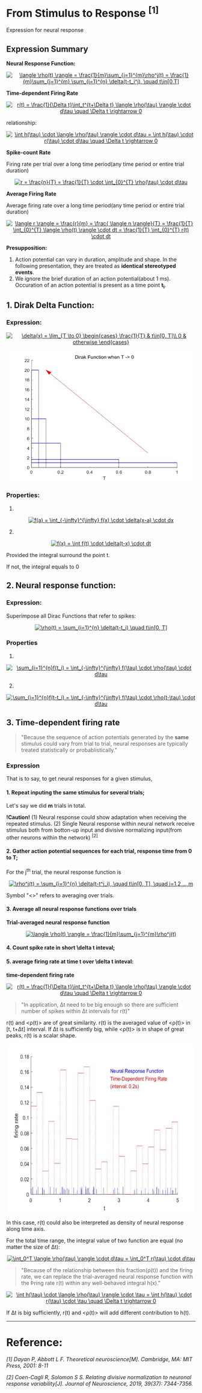 # From Stimulus to Response <sup>[1]</sup>
Expression for neural response

## Expression Summary

**Neural Response Function:**
<!--\langle \rho(t) \rangle = \frac{1}{m}\sum_{j=1}^{m}\rho^j(t) = \frac{1}{m}\sum_{j=1}^{m} \sum_{i=1}^{n} \delta(t-t_i^j), \quad t\in[0,T]  -->
<p align="center">
<a href="https://www.codecogs.com/eqnedit.php?latex=\langle&space;\rho(t)&space;\rangle&space;=&space;\frac{1}{m}\sum_{j=1}^{m}\rho^j(t)&space;=&space;\frac{1}{m}\sum_{j=1}^{m}&space;\sum_{i=1}^{n}&space;\delta(t-t_i^j),&space;\quad&space;t\in[0,T]" target="_blank"><img src="https://latex.codecogs.com/gif.latex?\langle&space;\rho(t)&space;\rangle&space;=&space;\frac{1}{m}\sum_{j=1}^{m}\rho^j(t)&space;=&space;\frac{1}{m}\sum_{j=1}^{m}&space;\sum_{i=1}^{n}&space;\delta(t-t_i^j),&space;\quad&space;t\in[0,T]" title="\langle \rho(t) \rangle = \frac{1}{m}\sum_{j=1}^{m}\rho^j(t) = \frac{1}{m}\sum_{j=1}^{m} \sum_{i=1}^{n} \delta(t-t_i^j), \quad t\in[0,T]" /></a>
</p>

**Time-dependent Firing Rate**
<!--r(t) = \frac{1}{\Delta t}\int_t^{t+\Delta t} \langle \rho(\tau) \rangle \cdot d\tau \quad \Delta t \rightarrow 0 -->

<p align="center">
	<a href="https://www.codecogs.com/eqnedit.php?latex=r(t)&space;=&space;\frac{1}{\Delta&space;t}\int_t^{t&plus;\Delta&space;t}&space;\langle&space;\rho(\tau)&space;\rangle&space;\cdot&space;d\tau&space;\quad&space;\Delta&space;t&space;\rightarrow&space;0" target="_blank"><img src="https://latex.codecogs.com/gif.latex?r(t)&space;=&space;\frac{1}{\Delta&space;t}\int_t^{t&plus;\Delta&space;t}&space;\langle&space;\rho(\tau)&space;\rangle&space;\cdot&space;d\tau&space;\quad&space;\Delta&space;t&space;\rightarrow&space;0" title="r(t) = \frac{1}{\Delta t}\int_t^{t+\Delta t} \langle \rho(\tau) \rangle \cdot d\tau \quad \Delta t \rightarrow 0" /></a>
</p>


relationship:
<!--\int h(\tau) \cdot \langle \rho(\tau) \rangle \cdot d\tau = \int h(\tau) \cdot r(\tau) \cdot d\tau \quad \Delta t \rightarrow 0 -->
<p align="center">
	<a href="https://www.codecogs.com/eqnedit.php?latex=\int&space;h(\tau)&space;\cdot&space;\langle&space;\rho(\tau)&space;\rangle&space;\cdot&space;d\tau&space;=&space;\int&space;h(\tau)&space;\cdot&space;r(\tau)&space;\cdot&space;d\tau&space;\quad&space;\Delta&space;t&space;\rightarrow&space;0" target="_blank"><img src="https://latex.codecogs.com/gif.latex?\int&space;h(\tau)&space;\cdot&space;\langle&space;\rho(\tau)&space;\rangle&space;\cdot&space;d\tau&space;=&space;\int&space;h(\tau)&space;\cdot&space;r(\tau)&space;\cdot&space;d\tau&space;\quad&space;\Delta&space;t&space;\rightarrow&space;0" title="\int h(\tau) \cdot \langle \rho(\tau) \rangle \cdot d\tau = \int h(\tau) \cdot r(\tau) \cdot d\tau \quad \Delta t \rightarrow 0" /></a>
</p>

**Spike-count Rate**

Firing rate per trial over a long time period(any time period or entire trial duration)

<!--r = \frac{n}{T} = \frac{1}{T} \cdot \int_{0}^{T} \rho(\tau) \cdot d\tau-->
<p align="center">
	<a href="https://www.codecogs.com/eqnedit.php?latex=r&space;=&space;\frac{n}{T}&space;=&space;\frac{1}{T}&space;\cdot&space;\int_{0}^{T}&space;\rho(\tau)&space;\cdot&space;d\tau" target="_blank"><img src="https://latex.codecogs.com/gif.latex?r&space;=&space;\frac{n}{T}&space;=&space;\frac{1}{T}&space;\cdot&space;\int_{0}^{T}&space;\rho(\tau)&space;\cdot&space;d\tau" title="r = \frac{n}{T} = \frac{1}{T} \cdot \int_{0}^{T} \rho(\tau) \cdot d\tau" /></a>
</p>

**Average Firing Rate**

Average firing rate over a long time period(any time period or entire trial duration)

<!--\langle r \rangle = \frac{r}{m} = \frac{ \rangle n \langle}{T} = \frac{1}{T} \int_{0}^{T} \langle \rho(t) \rangle \cdot dt = \frac{1}{T} \int_{0}^{T} r(t) \cdot dt -->
<p align="center">
	<a href="https://www.codecogs.com/eqnedit.php?latex=\langle&space;r&space;\rangle&space;=&space;\frac{r}{m}&space;=&space;\frac{&space;\langle&space;n&space;\rangle}{T}&space;=&space;\frac{1}{T}&space;\int_{0}^{T}&space;\langle&space;\rho(t)&space;\rangle&space;\cdot&space;dt&space;=&space;\frac{1}{T}&space;\int_{0}^{T}&space;r(t)&space;\cdot&space;dt" target="_blank"><img src="https://latex.codecogs.com/gif.latex?\langle&space;r&space;\rangle&space;=&space;\frac{r}{m}&space;=&space;\frac{&space;\langle&space;n&space;\rangle}{T}&space;=&space;\frac{1}{T}&space;\int_{0}^{T}&space;\langle&space;\rho(t)&space;\rangle&space;\cdot&space;dt&space;=&space;\frac{1}{T}&space;\int_{0}^{T}&space;r(t)&space;\cdot&space;dt" title="\langle r \rangle = \frac{r}{m} = \frac{ \langle n \rangle}{T} = \frac{1}{T} \int_{0}^{T} \langle \rho(t) \rangle \cdot dt = \frac{1}{T} \int_{0}^{T} r(t) \cdot dt" /></a>
</p>


**Presupposition:**

1. Action potential can vary in duration, amplitude and shape. In the following presentation, they are treated as **identical stereotyped events**.
2. We ignore the brief duration of an action potential(about 1 ms). Occuration of an action potential is present as a time point **t<sub>i</sub>**. 


## 1. Dirak Delta Function:
### Expression:
<!--\delta(x) =  \lim_{T \to 0}
\begin{cases}
\frac{1}{T} &  t\in[0, T]\\
0 & otherwise
\end{cases}-->
	
<p align="center">
<a href="https://www.codecogs.com/eqnedit.php?latex=\delta(x)&space;=&space;\lim_{T&space;\to&space;0}&space;\begin{cases}&space;\frac{1}{T}&space;&&space;t\in[0,&space;T]\\&space;0&space;&&space;otherwise&space;\end{cases}" target="_blank"><img src="https://latex.codecogs.com/gif.latex?\delta(x)&space;=&space;\lim_{T&space;\to&space;0}&space;\begin{cases}&space;\frac{1}{T}&space;&&space;t\in[0,&space;T]\\&space;0&space;&&space;otherwise&space;\end{cases}" title="\delta(x) = \lim_{T \to 0} \begin{cases} \frac{1}{T} & t\in[0, T]\\ 0 & otherwise \end{cases}" /></a>
</p>

<div align="center">
	<img width="500" height="350" src="https://github.com/CnDE-M/TheoreticalNeuroscience_Notebook/blob/master/Chapter_1_Neural_Encoding_and_Decoding/svg/DIrac%20Function%20fig.jpg"/>
</div>

### Properties:
1.
<!--f(a) = \int_{-\infty}^{\infty} f(x) \cdot \delta(x-a) \cdot dx-->
<p align="center">
	<a href="https://www.codecogs.com/eqnedit.php?latex=f(a)&space;=&space;\int_{-\infty}^{\infty}&space;f(x)&space;\cdot&space;\delta(x-a)&space;\cdot&space;dx" target="_blank"><img src="https://latex.codecogs.com/gif.latex?f(a)&space;=&space;\int_{-\infty}^{\infty}&space;f(x)&space;\cdot&space;\delta(x-a)&space;\cdot&space;dx" title="f(a) = \int_{-\infty}^{\infty} f(x) \cdot \delta(x-a) \cdot dx" /></a>
</p>

2.
<!--f(x) = \int f(t) \cdot \delta(t-x) \cdot dt-->

<p align="center">
	<a href="https://www.codecogs.com/eqnedit.php?latex=f(x)&space;=&space;\int&space;f(t)&space;\cdot&space;\delta(t-x)&space;\cdot&space;dt" target="_blank"><img src="https://latex.codecogs.com/gif.latex?f(x)&space;=&space;\int&space;f(t)&space;\cdot&space;\delta(t-x)&space;\cdot&space;dt" title="f(x) = \int f(t) \cdot \delta(t-x) \cdot dt" /></a>
</p>

Provided the integral surround the point t.

If not, the integral equals to 0


## 2. Neural response function:

### Expression:
Superimpose all Dirac Functions that refer to spikes:
<!--\rho(t) = \sum_{i=1}^{n} \delta(t-t_i) \quad t\in[0, T]-->

<p align="center">
<a href="https://www.codecogs.com/eqnedit.php?latex=\rho(t)&space;=&space;\sum_{i=1}^{n}&space;\delta(t-t_i)&space;\quad&space;t\in[0,&space;T]" target="_blank"><img src="https://latex.codecogs.com/gif.latex?\rho(t)&space;=&space;\sum_{i=1}^{n}&space;\delta(t-t_i)&space;\quad&space;t\in[0,&space;T]" title="\rho(t) = \sum_{i=1}^{n} \delta(t-t_i) \quad t\in[0, T]" /></a>
</p>

### Properties
1.
<!--\sum_{i=1}^{n}f(t_i) = \int_{-\infty}^{\infty} f(\tau) \cdot \rho(\tau) \cdot d\tau-->
<p align="center">
	<a href="https://www.codecogs.com/eqnedit.php?latex=\sum_{i=1}^{n}f(t_i)&space;=&space;\int_{-\infty}^{\infty}&space;f(\tau)&space;\cdot&space;\rho(\tau)&space;\cdot&space;d\tau" target="_blank"><img src="https://latex.codecogs.com/gif.latex?\sum_{i=1}^{n}f(t_i)&space;=&space;\int_{-\infty}^{\infty}&space;f(\tau)&space;\cdot&space;\rho(\tau)&space;\cdot&space;d\tau" title="\sum_{i=1}^{n}f(t_i) = \int_{-\infty}^{\infty} f(\tau) \cdot \rho(\tau) \cdot d\tau" /></a>
</p>


2.
<!--\sum_{i=1}^{n}f(t-t_i) = \int_{-\infty}^{\infty} f(\tau) \cdot \rho(t-\tau) \cdot d\tau-->

<p align="center">
	<a href="https://www.codecogs.com/eqnedit.php?latex=\sum_{i=1}^{n}f(t-t_i)&space;=&space;\int_{-\infty}^{\infty}&space;f(\tau)&space;\cdot&space;\rho(t-\tau)&space;\cdot&space;d\tau" target="_blank"><img src="https://latex.codecogs.com/gif.latex?\sum_{i=1}^{n}f(t-t_i)&space;=&space;\int_{-\infty}^{\infty}&space;f(\tau)&space;\cdot&space;\rho(t-\tau)&space;\cdot&space;d\tau" title="\sum_{i=1}^{n}f(t-t_i) = \int_{-\infty}^{\infty} f(\tau) \cdot \rho(t-\tau) \cdot d\tau" /></a>
</p>


## 3. Time-dependent firing rate
> "Because the sequence of action potentials generated by the **same** stimulus could vary from trial to trial, neural responses are typically treated statistically or probablistically."

### Expression
That is to say, to get neural responses for a given stimulus, 
#### 1. Repeat inputing the same stimulus **for several trials**; 

Let's say we did **m** trials in total.

**!Caution!**
(1) Neural response could show adaptation when receiving the repeated stimulus.
(2) Single Neural response within neural network receive stimulus both from botton-up input and divisive normalizing input(from other neurons within the network) <sup>[2]</sup>

#### 2. Gather action potential sequences for each trial, response time from 0 to T;

For the j<sup>th</sup> trial, the neural response function is 

<!--\rho^j(t) = \sum_{i=1}^{n} \delta(t-t^j_i), \quad t\in[0, T], \quad j=1,2,...,m-->

<p align="center">
	<a href="https://www.codecogs.com/eqnedit.php?latex=\rho^j(t)&space;=&space;\sum_{i=1}^{n}&space;\delta(t-t^j_i),&space;\quad&space;t\in[0,&space;T],&space;\quad&space;j=1,2,...,m" target="_blank"><img src="https://latex.codecogs.com/gif.latex?\rho^j(t)&space;=&space;\sum_{i=1}^{n}&space;\delta(t-t^j_i),&space;\quad&space;t\in[0,&space;T],&space;\quad&space;j=1,2,...,m" title="\rho^j(t) = \sum_{i=1}^{n} \delta(t-t^j_i), \quad t\in[0, T], \quad j=1,2,...,m" /></a>
</p>

Symbol "<>" refers to averaging over trials.


#### 3. Average all neural response functions over trials

**Trial-averaged neural response function**

<!--\langle \rho(t) \rangle = \frac{1}{m}\sum_{j=1}^{m}\rho^j(t)-->
<p align="center">
	<a href="https://www.codecogs.com/eqnedit.php?latex=\langle&space;\rho(t)&space;\rangle&space;=&space;\frac{1}{m}\sum_{j=1}^{m}\rho^j(t)" target="_blank"><img src="https://latex.codecogs.com/gif.latex?\langle&space;\rho(t)&space;\rangle&space;=&space;\frac{1}{m}\sum_{j=1}^{m}\rho^j(t)" title="\langle \rho(t) \rangle = \frac{1}{m}\sum_{j=1}^{m}\rho^j(t)" /></a>
</p>

#### 4. Count spike rate in short \delta t inteval;

#### 5. average **firing rate** at time t over \delta t inteval:

**time-dependent firing rate**

<!--r(t) = \frac{1}{\Delta t}\int_t^{t+\Delta t} \langle \rho(\tau) \rangle \cdot d\tau \quad \Delta t \rightarrow 0-->
<p align="center">
	<a href="https://www.codecogs.com/eqnedit.php?latex=r(t)&space;=&space;\frac{1}{\Delta&space;t}\int_t^{t&plus;\Delta&space;t}&space;\langle&space;\rho(\tau)&space;\rangle&space;\cdot&space;d\tau&space;\quad&space;\Delta&space;t&space;\rightarrow&space;0" target="_blank"><img src="https://latex.codecogs.com/gif.latex?r(t)&space;=&space;\frac{1}{\Delta&space;t}\int_t^{t&plus;\Delta&space;t}&space;\langle&space;\rho(\tau)&space;\rangle&space;\cdot&space;d\tau&space;\quad&space;\Delta&space;t&space;\rightarrow&space;0" title="r(t) = \frac{1}{\Delta t}\int_t^{t+\Delta t} \langle \rho(\tau) \rangle \cdot d\tau \quad \Delta t \rightarrow 0" /></a>
</p>

> "In application, Δt need to be big enough so there are sufficient number of spikes within Δt intervals for r(t)"

r(t) and <ρ(t)> are of great similarity. r(t) is the averaged value of <ρ(t)> in [t, t+Δt] interval. If Δt is sufficiently big, while <ρ(t)> is in shape of great peaks, r(t) is a scalar shape. 

<div align="center">
	<img width="600" height="450" src="https://github.com/CnDE-M/TheoreticalNeuroscience_Notebook/blob/master/Chapter_1_Neural_Encoding_and_Decoding/svg/r(t)_rho(t).jpg"/>
</div>

In this case, r(t) could also be interpreted as density of neural response along time axis.




For the total time range, the integral value of two function are equal (no matter the size of Δt):

<!--\int_0^T \langle \rho(\tau) \rangle \cdot d\tau = \int_0^T  r(\tau)  \cdot d\tau -->
<p align="center">
<a href="https://www.codecogs.com/eqnedit.php?latex=\int_0^T&space;\langle&space;\rho(\tau)&space;\rangle&space;\cdot&space;d\tau&space;=&space;\int_0^T&space;r(\tau)&space;\cdot&space;d\tau" target="_blank"><img src="https://latex.codecogs.com/gif.latex?\int_0^T&space;\langle&space;\rho(\tau)&space;\rangle&space;\cdot&space;d\tau&space;=&space;\int_0^T&space;r(\tau)&space;\cdot&space;d\tau" title="\int_0^T \langle \rho(\tau) \rangle \cdot d\tau = \int_0^T r(\tau) \cdot d\tau" /></a>
</p>

> "Because of the relationship between this fraction(ρ(t)) and the firing rate, we can replace the trial-averaged neural response function with the Þring rate r(t) within any well-behaved integral h(x)."

<!--\int h(\tau) \cdot \langle \rho(\tau) \rangle \cdot \tau = \int h(\tau) \cdot r(\tau) \cdot \tau \quad \Delta t \rightarrow 0 -->

<p align="center">
	<a href="https://www.codecogs.com/eqnedit.php?latex=\int&space;h(\tau)&space;\cdot&space;\langle&space;\rho(\tau)&space;\rangle&space;\cdot&space;\tau&space;=&space;\int&space;h(\tau)&space;\cdot&space;r(\tau)&space;\cdot&space;\tau&space;\quad&space;\Delta&space;t&space;\rightarrow&space;0" target="_blank"><img src="https://latex.codecogs.com/gif.latex?\int&space;h(\tau)&space;\cdot&space;\langle&space;\rho(\tau)&space;\rangle&space;\cdot&space;\tau&space;=&space;\int&space;h(\tau)&space;\cdot&space;r(\tau)&space;\cdot&space;\tau&space;\quad&space;\Delta&space;t&space;\rightarrow&space;0" title="\int h(\tau) \cdot \langle \rho(\tau) \rangle \cdot \tau = \int h(\tau) \cdot r(\tau) \cdot \tau \quad \Delta t \rightarrow 0" /></a>
</p>

If Δt is big sufficiently, r(t) and <ρ(t)> will add different contribution to h(t).

-----------------


# Reference:
*[1] Dayan P, Abbott L F. Theoretical neuroscience[M]. Cambridge, MA: MIT Press, 2001: 8-11*

*[2] Coen-Cagli R, Solomon S S. Relating divisive normalization to neuronal response variability[J]. Journal of Neuroscience, 2019, 39(37): 7344-7356.*
